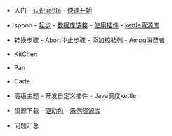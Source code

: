    - 入门
    - [认识kettle](/home)
    - [快速开始](/quickstart)
    
   - spoon
    - [起步](/spoon/start)
    - [数据库链接](/spoon/db-conect)
    - [使用插件](/spoon/plugins.md)
    - [kettle资源库](/spoon/repositorie.md)
   - 转换步骤
    - [Abort中止步骤](/step/abort.md)
    - [添加校验列](/step/addACheckSum.md)
    - [Ampq消费者](/step/ampqConsumer.md)
   - KitChen
   - Pan
   - Carte
   - 高级主题
    - 开发自定义插件
    - Java调度kettle
       
   - 资源下载
    - [驱动包](/download)
    - [示例资源库](/demo-rep.md)
   - 问题汇总